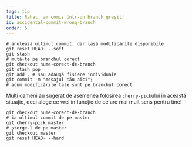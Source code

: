 ```yaml
---
tags: tip
title: Rahat, am comis într-un branch greșit!
id: accidental-commit-wrong-branch
order: 5
---
```


```git
# anulează ultimul commit, dar lasă modificările disponibile
git reset HEAD~ --soft
git stash
# mută-te pe branchul corect
git checkout nume-corect-de-branch
git stash pop
git add . # sau adaugă fișiere individuale
git commit -m "mesajul tău aici";
# acum modificările tale sunt pe branchul corect
```

Mulți oameni au sugerat de asemenea folosirea `cherry-pick`ului în această situație, deci alege ce vrei in funcție de ce are mai mult sens pentru tine!

```git
git checkout nume-corect-de-branch
# ia ultimul commit de pe master
git cherry-pick master
# șterge-l de pe master
git checkout master
git reset HEAD~ --hard
```
